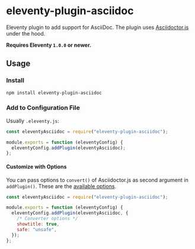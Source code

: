 # eleventy-plugin-asciidoc

Eleventy plugin to add support for AsciiDoc. The plugin uses [Asciidoctor.js](https://docs.asciidoctor.org/asciidoctor.js) under the hood.

**Requires Eleventy `1.0.0` or newer.**

## Usage

### Install

```sh
npm install eleventy-plugin-asciidoc
```

### Add to Configuration File

Usually `.eleventy.js`:

```js
const eleventyAsciidoc = require("eleventy-plugin-asciidoc");

module.exports = function (eleventyConfig) {
  eleventyConfig.addPlugin(eleventyAsciidoc);
};
```

#### Customize with Options

You can pass options to `convert()` of Asciidoctor.js as second argument in `addPlugin()`. These are the [available options](https://docs.asciidoctor.org/asciidoctor.js/latest/processor/convert-options/).

```js
const eleventyAsciidoc = require("eleventy-plugin-asciidoc");

module.exports = function (eleventyConfig) {
  eleventyConfig.addPlugin(eleventyAsciidoc, {
    /* Converter options */
    showtitle: true,
    safe: "unsafe",
  });
};
```
